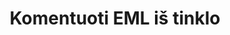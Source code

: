 ---
############################# Static ############################
layout: "auto-gen-annotation"

############################# Head ############################
head_title: "„Net EML“ komentarų API komentaras C#"
head_description: "Net API, skirta kurti ir komentuoti populiarius komentarų tipus iš EML, vaizdų, brėžinių ir dokumentų failų formatų."

############################# Header ############################
title: "Komentuoti EML iš tinklo"
description: ""
bg_image: "https://cms.admin.containerize.com/templates/aspose/App_Themes/V3/images/bg/header1.png"
bg_overlay: false
button:
    enable: true
    icon: "fas fa-arrow-down"
    label: "Atsisiųskite nemokamą bandomąją versiją"
    link: "https://downloads.groupdocs.com/annotation/net"

############################# About ############################
about:
    enable: true
    title: "Apie GroupDocs.Annotation for Net API"
    content: |
        GroupDocs.Annotation for Net API yra biblioteka, leidžianti pridėti komentarų į PDF, Word ir kitus dokumentus Mac, Windows ar Ubuntu. [GroupDocs.Annotation for Net] (/annotation/net) yra vietinė tinklo API, skirta komentarams tvarkyti, su visapusišku palaikymu kuriant, įtraukiant, redaguojant, trinant, ištraukiant ir eksportuojant komentarus iš vaizdų ir įvairių kitų dokumentų. Visą palaikomų dokumentų formatų sąrašą galite pamatyti šiame [puslapyje](https://docs.groupdocs.com/annotation/net/supported-document-formats/).
        Ši biblioteka leidžia dirbti ne tik su EML dokumentu, bet ir su daugelio kitų tipų dokumentais, tokiais kaip Word, Excel, PowerPoint, Outlook el. laiškai, Visio, Adobe, OpenDocument, OpenOffice, Photoshop, AutoCad ir daugelis kitų.
        „GroupDocs.Annotation for Net“ API leidžia kurti ir pridėti naujų pastabų, redaguoti komentarus, išgauti komentarus, anotacijas ir pašalinti juos iš dokumentų. Biblioteka palaiko 13 skirtingų anotacijų tipų, įskaitant tekstą, poliliniją, sritį, pabraukimą, tašką, vandens ženklą, rodyklę, elipsę, teksto pakeitimą, atstumą, teksto lauką, išteklių redagavimą PDF, HTML, Microsoft Word dokumentuose, skaičiuokles, diagramas, pristatymus, brėžiniai, vaizdai ir daugelis kitų failų formatų.
        Pavyzdyje (žr. toliau) parodytas darbas su EML dokumentu. Šiame pavyzdyje galite pamatyti pagrindinius darbo su GroupDocs veiksmus. Anotacija: nustatykite licenciją, atidarykite dokumentą, su kuriuo norite dirbti, ir sukurkite anotacija, pridedant duomenų objektus, kad nustatytumėte anotacijos ypatybes pagal jūsų poreikius ir išsaugant rezultatą reikiamoje vietoje. Taip pat galite sužinoti daugiau apie palaikomas funkcijas mūsų „github“ [puslapyje] (https://github.com/groupdocs-annotation/GroupDocs.Annotation-for-.NET) arba mūsų produkto [dokumentacijoje] (https ://docs.groupdocs.com/annotation/net/getting-started/).

############################# Steps ############################
howTo_Add:
steps_Add:
    enable: true
    title_left: "Veiksmai, kaip pridėti komentarus prie EML tinkle"
    content_left: |
        [GroupDocs.Annotation](/annotation/net/) „Net“ kūrėjai gali lengvai pridėti įvairių tipų komentarų prie EML failų bet kurioje „Net“ programoje, atlikdami kelis paprastus veiksmus.
        *   Sukurkite atsakymo objektus su komentaru ir data.
        *   Sukurkite AreaAnnotation objektą, nustatykite srities parinktis ir pridėkite atsakymus.
        *   Sukurkite komentatoriaus objektą ir pridėkite srities anotaciją.
        *   Išsaugoti išvesties failą.
    title_right: "Sistemos reikalavimai"
    content_right: |
        GroupDocs.Annotation for Net API palaikomos visose pagrindinėse platformose ir operacinėse sistemose. Prieš vykdydami toliau pateiktą kodą, įsitikinkite, kad jūsų sistemoje yra įdiegtos šios būtinos sąlygos.
        *   Operacinės sistemos: Microsoft Windows, Linux, MacOS
        *   Kūrimo aplinkos: Visual Studio, Xamarin, MonoDevelop
        *   Frameworks: .NET Framework, .NET Standard, .NET Core, Mono
        *   Atsisiųskite naujausią GroupDocs.Annotation versiją .NET iš [NuGet](https://www.nuget.org/packages/groupdocs.annotation)

############################# Preview ############################
preview_Add:
    enable: true
    title: Anotacijos peržiūra ir kodo pavyzdys
    content: |
        ![Annotation preview image]https://docs.groupdocs.com/annotation/java/images/add-text-field-annotation.png
    code: |
        ```cs
        //Add text field annotation to the document from local disk
        using (Annotator annotator = new Annotator("input.bmp"))
        {
            TextFieldAnnotation textField = new TextFieldAnnotation
            {
                BackgroundColor = 65535,
                Box = new Rectangle(100, 100, 100, 100),
                CreatedOn = DateTime.Now,
                Text = "Some text",
                FontColor = 65535,
                FontSize = 12,
                Message = "This is text field annotation",
                Opacity = 0.7,
                PageNumber = 0,
                PenStyle = PenStyle.Dot,
                PenWidth = 3,
                FontFamily = "Arial",
                TextHorizontalAlignment = HorizontalAlignment.Center,
                Replies = new List
                {
                    new Reply
                    {
                        Comment = "First comment",
                        RepliedOn = DateTime.Now
                    },
                    new Reply
                    {
                        Comment = "Second comment",
                        RepliedOn = DateTime.Now
                    }
                }
            };
            annotator.Add(textField);
            annotator.Save("result.bmp");
        }
        ```

############################# Steps ############################
howTo_Remove:
steps_Remove:
    enable: true
    title_left: "Veiksmai, kaip pašalinti komentarus iš EML tinkle"
    content_left: |
        [GroupDocs.Annotation](/annotation/net/) „Net“ kūrėjams lengviau pašalinti komentarų informaciją iš EML failų bet kurioje „Net“ programoje, atlikus kelis paprastus veiksmus.
        *   Sukurkite atsakymo objektus su komentaru ir data.
        *   Sukurkite objektą SaveOptions ir nustatykite AnnotationTypes = AnnotationType.None.
        *   Iškvieskite išsaugojimo metodą su gautu dokumento keliu arba srautu ir objektu „SaveOptions“.

############################# Preview ############################
preview_Remove:
    enable: true
    code: |
        ```cs
        // 1- How to remove annotation from document using annotation index
        
        using (Annotator annotator = new Annotator("result.bmp"))
        {
            annotator.Remove(0);
            annotator.Save("removed.bmp");
        }
        
        // 2- How to remove annotation from document using annotation object
        
        using (Annotator annotator = new Annotator("result.bmp"))
        {
            var tmp = annotator.Get();
            annotator.Remove(tmp[0]);
            annotator.Save("removed.bmp");
        }
        
        // 3- How to remove some annotations from document using list of ID’s
        
        using (Annotator annotator = new Annotator("result.bmp"))
        {
            var idList = new List{1, 2, 3};
            annotator.Remove(idList);
            annotator.Save("removed.bmp");
        }
        
        // 4- How to remove some annotations from document using list of annotations
        
        using (Annotator annotator = new Annotator("result.bmp"))
        {
            var tmp = annotator.Get();
            annotator.Remove(tmp);
            annotator.Save("removed.bmp");
        }
        ```

############################# Steps ############################
howTo_Edit:
steps_Edit:
    enable: true
    title_left: "Veiksmai, kaip redaguoti komentarus iš EML tinkle"
    content_left: |
        [GroupDocs.Annotation](/annotation/net/) „Net“ kūrėjams leidžia lengviau atnaujinti įvairias komentarų ypatybes iš EML failų bet kurioje „Net“ programoje, įgyvendinant kelis paprastus veiksmus.
        *   Sukurkite komentatoriaus objektą su įvesties dokumento keliu arba srautu su momentinėmis LoadOptions su ImportAnnotations = true.
        *   Sukurkite kokį nors AnnotationBase diegimą ir nustatykite esamo komentaro ID (jei komentaras su tuo ID nerastas, niekas nebus pakeistas) arba komentarų kelių sąrašą (visi esami komentarai bus pašalinti).
        *   Iškvieskite komentatoriaus objekto atnaujinimo metodą su priimtais komentarais.
        *   Iškvieskite išsaugojimo metodą su gautu dokumento keliu arba srautu ir objektu „SaveOptions“.

############################# Preview ############################
preview_Edit:
    enable: true
    code: |
        ```cs
        // open annotated document
        using (Annotator annotator = new Annotator("result.bmp"))
        {
            //assuming we are going to change some properties of existing annotation
                AreaAnnotation updated = new AreaAnnotation
                    {
                            // It's important to set existed annotation Id
                            Id = 1,
                            BackgroundColor = 255,
                            Box = new Rectangle(0, 0, 50, 200),
                            CreatedOn = DateTime.Now,
                            Message = "This is updated annotation",
                            Replies = new List
                            {
                                new Reply
                                {
                                    Comment = "Updated first comment",
                                    RepliedOn = DateTime.Now
                                },
                                new Reply
                                {
                                    Comment = "Updated second comment",
                                    RepliedOn = DateTime.Now
                                }
                            }
                        };
                // update annotation
                annotator.Update(updated);
                annotator.Save("result.bmp");
        }
        ```

############################# Steps ############################
howTo_Extract:
steps_Extract:
    enable: true
    title_left: "Veiksmai, kaip ištraukti komentarus iš EML tinkle"
    content_left: |
        [GroupDocs.Annotation](/annotation/net/) leidžia „Net“ kūrėjams lengvai komentuoti dokumentus ir išgauti komentarų informaciją iš EML failų bet kurioje „Net“ programoje, atlikus kelis paprastus veiksmus.
        *   Sukurkite atsakymo objektus su komentaru ir data.
        *   Sukurkite LoadOptions objektą ir iškvieskite SetImportAnnotations su tikru argumentu.
        *   Apibrėžkite kintamąjį naudodami tipą Sąrašas.
        *   Iškvieskite metodą gauti ir grąžinkite rezultatą į aukščiau esantį kintamąjį.

############################# Preview ############################
preview_Extract:
    enable: true
    code: |
        ```cs
        // for using this example input file ("annotated.bmp") must be with annotations
        using (Annotator annotator = new Annotator("annotated.bmp"))
        {
            List annotations = annotator.Get();
            XmlSerializer formatter = new XmlSerializer(typeof(List));
            using (FileStream fs = new FileStream("annotations.xml", FileMode.Create))
            {
                fs.SetLength(0);
                formatter.Serialize(fs, annotations);
            }
        }
        ```

############################# Demos ############################
demos:
    enable: true
    title: "Tiesioginės demonstracinės versijos, skirtos dokumentų ir vaizdų komentarams pridėti, pašalinti, redaguoti, išgauti"
    content: |
        Pridėkite, pašalinkite, redaguokite ir išskleiskite komentarus prie EML failo dabar, apsilankę [GroupDocs.Annotation Live Demos](https://products.groupdocs.app/annotation/family) svetainėje. Tiesioginė demonstracinė versija turi šiuos privalumus

############################# About Formats ############################
about_formats:
    enable: true
    format:
        # format loop
        - icon: "far fa-file-eml"
          title: "Apie EML failo formatą"
          content: |
            EML failo formatas reiškia el. pašto pranešimus, išsaugotus naudojant „Outlook“ ir kitas susijusias programas. Beveik visos el. pašto programos palaiko šį failo formatą, kad jis atitiktų RFC-822 interneto pranešimų formato standartą. „Microsoft Outlook“ yra numatytoji programinė įranga, skirta atidaryti EML pranešimų tipus. EML failus galima įrašyti į diską ir išsiųsti gavėjams naudojant ryšio protokolus.

          link: "https://docs.fileformat.com/image/eml/"

############################# More Formats ############################
more_formats:
    enable: true
    title: "Darbas su kitais populiariais dokumentų formatais"
    content: |
        Atnaujinkite komentarų ypatybes iš kai kurių populiarių failų formatų, kaip nurodyta toliau.
    format:
        # format loop
        - name: "Annotate PDF document"
          link: "https://products.groupdocs.com/annotation/net/pdf/"
          description: "Adobe Portable Document Format"

        # format loop
        - name: "Annotate DOC document"
          link: "https://products.groupdocs.com/annotation/net/doc/"
          description: "Microsoft Word Document"

        # format loop
        - name: "Annotate DOCM document"
          link: "https://products.groupdocs.com/annotation/net/docm/"
          description: "Microsoft Word Macro-Enabled Document"

        # format loop
        - name: "Annotate DOCX document"
          link: "https://products.groupdocs.com/annotation/net/docx/"
          description: "Microsoft Word Open XML Document"

        # format loop
        - name: "Annotate DOT document"
          link: "https://products.groupdocs.com/annotation/net/dot/"
          description: "Microsoft Word Document Template"

        # format loop
        - name: "Annotate DOTX document"
          link: "https://products.groupdocs.com/annotation/net/dotx/"
          description: "Word Open XML Document Template"

        # format loop
        - name: "Annotate RTF document"
          link: "https://products.groupdocs.com/annotation/net/rtf/"
          description: "Rich Text Document"

        # format loop
        - name: "Annotate ODT document"
          link: "https://products.groupdocs.com/annotation/net/odt/"
          description: "Open Document Text"

        # format loop
        - name: "Annotate XLS document"
          link: "https://products.groupdocs.com/annotation/net/xls/"
          description: "Microsoft Excel Binary File Format"

        # format loop
        - name: "Annotate XLSX document"
          link: "https://products.groupdocs.com/annotation/net/xlsx/"
          description: "Microsoft Excel Open XML Spreadsheet"

        # format loop
        - name: "Annotate XLSM document"
          link: "https://products.groupdocs.com/annotation/net/xlsm/"
          description: "Microsoft Excel Macro-Enabled Spreadsheet"

        # format loop
        - name: "Annotate XLSB document"
          link: "https://products.groupdocs.com/annotation/net/xlsb/"
          description: "Microsoft Excel Binary Worksheet"

        # format loop
        - name: "Annotate ODS document"
          link: "https://products.groupdocs.com/annotation/net/ods/"
          description: "Open Document Spreadsheet"

        # format loop
        - name: "Annotate PPT document"
          link: "https://products.groupdocs.com/annotation/net/ppt/"
          description: "PowerPoint Presentation"

        # format loop
        - name: "Annotate PPTX document"
          link: "https://products.groupdocs.com/annotation/net/pptx/"
          description: "PowerPoint Open XML Presentation"

        # format loop
        - name: "Annotate PPSX document"
          link: "https://products.groupdocs.com/annotation/net/ppsx/"
          description: "PowerPoint Open XML Slide Show"

        # format loop
        - name: "Annotate POTM document"
          link: "https://products.groupdocs.com/annotation/net/potm/"
          description: "Microsoft PowerPoint Template"

        # format loop
        - name: "Annotate PPTM document"
          link: "https://products.groupdocs.com/annotation/net/pptm/"
          description: "Microsoft PowerPoint Presentation"

        # format loop
        - name: "Annotate PPS document"
          link: "https://products.groupdocs.com/annotation/net/pps/"
          description: "Microsoft PowerPoint 97-2003 Slide Show"

        # format loop
        - name: "Annotate ODP document"
          link: "https://products.groupdocs.com/annotation/net/odp/"
          description: "OpenDocument Presentation"

        # format loop
        - name: "Annotate HTML document"
          link: "https://products.groupdocs.com/annotation/net/html/"
          description: "HyperText Markup Language"

        # format loop
        - name: "Annotate TIFF document"
          link: "https://products.groupdocs.com/annotation/net/tiff/"
          description: "Tagged Image File Format"

        # format loop
        - name: "Annotate JPEG document"
          link: "https://products.groupdocs.com/annotation/net/jpeg/"
          description: "JPEG Image"

        # format loop
        - name: "Annotate PNG document"
          link: "https://products.groupdocs.com/annotation/net/png/"
          description: "Portable Network Graphic"

        # format loop
        - name: "Annotate EML document"
          link: "https://products.groupdocs.com/annotation/net/eml/"
          description: "E-mail Message"

        # format loop
        - name: "Annotate MSG document"
          link: "https://products.groupdocs.com/annotation/net/msg/"
          description: "Microsoft Outlook E-mail Message"

        # format loop
        - name: "Annotate VSD document"
          link: "https://products.groupdocs.com/annotation/net/vsd/"
          description: "Microsoft Visio 2003-2010 Drawing"

        # format loop
        - name: "Annotate VSDX document"
          link: "https://products.groupdocs.com/annotation/net/vsdx/"
          description: "Microsoft Visio Drawing"

        # format loop
        - name: "Annotate VSS document"
          link: "https://products.groupdocs.com/annotation/net/vss/"
          description: "Microsoft Visio 2003-2010 Stencil"

        # format loop
        - name: "Annotate VST document"
          link: "https://products.groupdocs.com/annotation/net/vst/"
          description: "Microsoft Visio 2013 Stencil"

        # format loop
        - name: "Annotate DWG document"
          link: "https://products.groupdocs.com/annotation/net/dwg/"
          description: "Autodesk Design Data Formats"

        # format loop
        - name: "Annotate DXF document"
          link: "https://products.groupdocs.com/annotation/net/dxf/"
          description: "AutoCAD Drawing Interchange"

        # format loop
        - name: "Annotate DCM document"
          link: "https://products.groupdocs.com/annotation/net/dcm/"
          description: "Digital Imaging and Communications in Medicine"

        # format loop
        - name: "Annotate WMF document"
          link: "https://products.groupdocs.com/annotation/net/wmf/"
          description: "Windows Metafile"

        # format loop
        - name: "Annotate EMF document"
          link: "https://products.groupdocs.com/annotation/net/emf/"
          description: "Enhanced Metafile Format"


############################# Back to top ###############################
back_to_top:
    enable: true
---